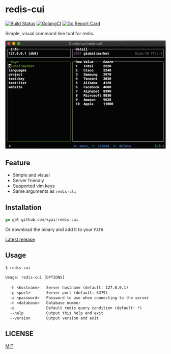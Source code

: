 # redis-cui

[![Build Status](https://travis-ci.com/kyai/redis-cui.svg?branch=master)](https://travis-ci.com/kyai/redis-cui)
[![GolangCI](https://golangci.com/badges/github.com/kyai/redis-cui.svg)](https://golangci.com)
[![Go Report Card](https://goreportcard.com/badge/github.com/kyai/redis-cui)](https://goreportcard.com/report/github.com/kyai/redis-cui)

Simple, visual command line tool for redis.

![demo](/docs/demo.gif)

## Feature

* Simple and visual
* Server friendly
* Supported vim keys
* Same arguments as `redis-cli`

## Installation

```go
go get github.com/kyai/redis-cui
```

Or download the binary and add it to your `PATH`

[Latest release](https://github.com/kyai/redis-cui/releases/latest)

## Usage

```
$ redis-cui
```

```
Usage: redis-cui [OPTIONS]

  -h <hostname>   Server hostname (default: 127.0.0.1)
  -p <port>       Server port (default: 6379)
  -a <password>   Password to use when connecting to the server
  -n <database>   Database number
  -q              Default redis query condition (default: *)
  --help          Output this help and exit
  --version       Output version and exit
```

## LICENSE

[MIT](https://github.com/kyai/redis-cui/blob/master/LICENSE)
